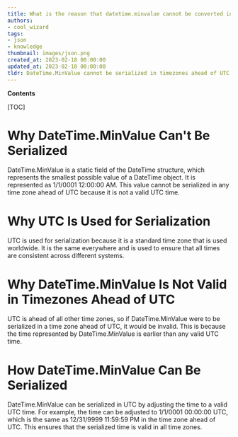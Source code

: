 ```yaml
---
title: What is the reason that datetime.minvalue cannot be converted into a timezone that is ahead of coordinated universal time (utc)?
authors:
- cool_wizard
tags:
- json
- knowledge
thumbnail: images/json.png
created_at: 2023-02-18 00:00:00
updated_at: 2023-02-18 00:00:00
tldr: DateTime.MinValue cannot be serialized in timezones ahead of UTC in Json because it is always represented as the UTC time of 000000.
---
```


**Contents**

[TOC]

# Why DateTime.MinValue Can't Be Serialized 
DateTime.MinValue is a static field of the DateTime structure, which represents the smallest possible value of a DateTime object. It is represented as 1/1/0001 12:00:00 AM. This value cannot be serialized in any time zone ahead of UTC because it is not a valid UTC time. 

# Why UTC Is Used for Serialization 
UTC is used for serialization because it is a standard time zone that is used worldwide. It is the same everywhere and is used to ensure that all times are consistent across different systems. 

# Why DateTime.MinValue Is Not Valid in Timezones Ahead of UTC 
UTC is ahead of all other time zones, so if DateTime.MinValue were to be serialized in a time zone ahead of UTC, it would be invalid. This is because the time represented by DateTime.MinValue is earlier than any valid UTC time. 

# How DateTime.MinValue Can Be Serialized 
DateTime.MinValue can be serialized in UTC by adjusting the time to a valid UTC time. For example, the time can be adjusted to 1/1/0001 00:00:00 UTC, which is the same as 12/31/9999 11:59:59 PM in the time zone ahead of UTC. This ensures that the serialized time is valid in all time zones.
